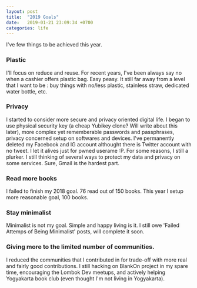 ```yaml
---
layout: post
title:  "2019 Goals"
date:   2019-01-21 23:09:34 +0700
categories: life
---
```


I've few things to be achieved this year.

### Plastic

I'll focus on reduce and reuse. For recent years, I've been always say no when a cashier offers plastic bag. Easy peasy. It still far away from a level that I want to be : buy things with no/less plastic, stainless straw, dedicated water bottle, etc.

### Privacy

I started to consider more secure and privacy oriented digital life. I began to use physical security key (a cheap Yubikey clone? Will write about this later), more complex yet rememberable passwords and passphrases, privacy concerned setup on softwares and devices. I've permanently deleted my Facebook and IG account althought there is Twitter account with no tweet. I let it alives just for pwned userame :P. For some reasons, I still a plurker. I still thinking of several ways to protect my data and privacy on some services. Sure, Gmail is the hardest part.

### Read more books

I failed to finish my 2018 goal. 76 read out of 150 books. This year I setup more reasonable goal, 100 books.

### Stay minimalist

Minimalist is not my goal. Simple and happy living is it. I still owe 'Failed Attemps of Being Minimalist' posts, will complete it soon.

### Giving more to the limited number of communities.

I reduced the communities that I contributed in for trade-off with more real and fairly good contributions. I still hacking on BlankOn project in my spare time, encouraging the Lombok Dev meetups, and actively helping Yogyakarta book club (even thought I'm not living in Yogyakarta).
